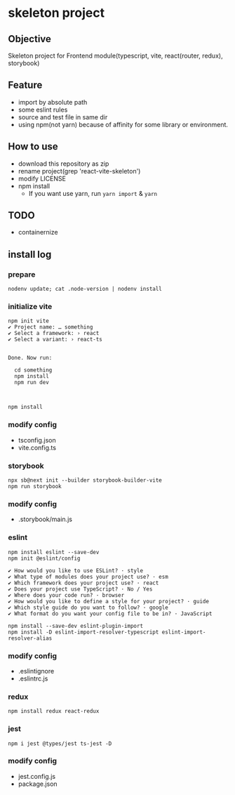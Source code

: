 # skeleton project

## Objective

Skeleton project for Frontend module(typescript, vite, react(router, redux), storybook)


## Feature

* import by absolute path
* some eslint rules
* source and test file in same dir
* using npm(not yarn) because of affinity for some library or environment.


## How to use

* download this repository as zip
* rename project(grep 'react-vite-skeleton')
* modify LICENSE
* npm install
  * If you want use yarn, run `yarn import` & `yarn`
  

## TODO

* containernize



## install log

### prepare

```
nodenv update; cat .node-version | nodenv install
```


### initialize vite

```
npm init vite
✔ Project name: … something
✔ Select a framework: › react
✔ Select a variant: › react-ts


Done. Now run:

  cd something
  npm install
  npm run dev



npm install
```

### modify config
* tsconfig.json
* vite.config.ts


### storybook

```
npx sb@next init --builder storybook-builder-vite
npm run storybook
```

### modify config
* .storybook/main.js

### eslint

```
npm install eslint --save-dev
npm init @eslint/config

✔ How would you like to use ESLint? · style
✔ What type of modules does your project use? · esm
✔ Which framework does your project use? · react
✔ Does your project use TypeScript? · No / Yes
✔ Where does your code run? · browser
✔ How would you like to define a style for your project? · guide
✔ Which style guide do you want to follow? · google
✔ What format do you want your config file to be in? · JavaScript
```

```
npm install --save-dev eslint-plugin-import 
npm install -D eslint-import-resolver-typescript eslint-import-resolver-alias
```

### modify config
* .eslintignore
* .eslintrc.js

### redux

```
npm install redux react-redux
```


### jest

```
npm i jest @types/jest ts-jest -D
```

### modify config
* jest.config.js
* package.json
